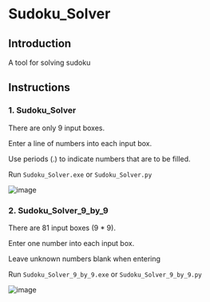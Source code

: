 # Sudoku_Solver

## Introduction

A tool for solving sudoku

## Instructions

### 1. Sudoku_Solver

There are only 9 input boxes.

Enter a line of numbers into each input box.

Use periods (.) to indicate numbers that are to be filled.

Run `Sudoku_Solver.exe` or `Sudoku_Solver.py`

![image](https://github.com/DoDDNDo/Sudoku_Solver/assets/147770740/8e22de5a-79d2-44a7-a1a2-77225b46b052)



### 2. Sudoku_Solver_9_by_9

There are 81 input boxes (9 * 9).

Enter one number into each input box.

Leave unknown numbers blank when entering

Run `Sudoku_Solver_9_by_9.exe` or `Sudoku_Solver_9_by_9.py`

![image](https://github.com/DoDDNDo/Sudoku_Solver/assets/147770740/0a30aeaa-f944-4cca-8fd1-9ea3be06184d)


